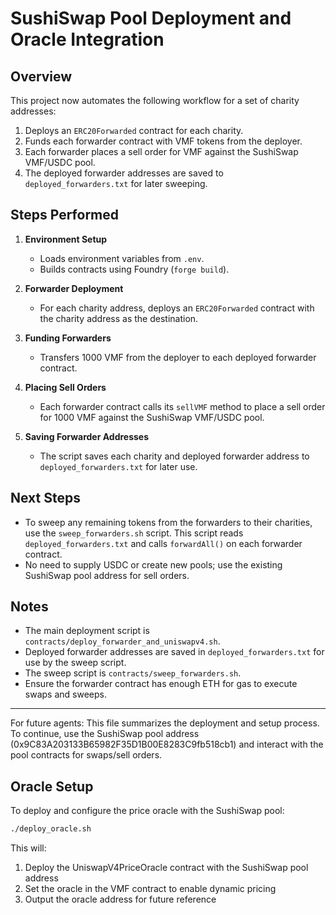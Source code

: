 # SushiSwap Pool Deployment and Oracle Integration

## Overview
This project now automates the following workflow for a set of charity addresses:
1. Deploys an `ERC20Forwarded` contract for each charity.
2. Funds each forwarder contract with VMF tokens from the deployer.
3. Each forwarder places a sell order for VMF against the SushiSwap VMF/USDC pool.
4. The deployed forwarder addresses are saved to `deployed_forwarders.txt` for later sweeping.

## Steps Performed
1. **Environment Setup**
   - Loads environment variables from `.env`.
   - Builds contracts using Foundry (`forge build`).

2. **Forwarder Deployment**
   - For each charity address, deploys an `ERC20Forwarded` contract with the charity address as the destination.

3. **Funding Forwarders**
   - Transfers 1000 VMF from the deployer to each deployed forwarder contract.

4. **Placing Sell Orders**
   - Each forwarder contract calls its `sellVMF` method to place a sell order for 1000 VMF against the SushiSwap VMF/USDC pool.

5. **Saving Forwarder Addresses**
   - The script saves each charity and deployed forwarder address to `deployed_forwarders.txt` for later use.

## Next Steps
- To sweep any remaining tokens from the forwarders to their charities, use the `sweep_forwarders.sh` script. This script reads `deployed_forwarders.txt` and calls `forwardAll()` on each forwarder contract.
- No need to supply USDC or create new pools; use the existing SushiSwap pool address for sell orders.

## Notes
- The main deployment script is `contracts/deploy_forwarder_and_uniswapv4.sh`.
- Deployed forwarder addresses are saved in `deployed_forwarders.txt` for use by the sweep script.
- The sweep script is `contracts/sweep_forwarders.sh`.
- Ensure the forwarder contract has enough ETH for gas to execute swaps and sweeps.

---

For future agents: This file summarizes the deployment and setup process. To continue, use the SushiSwap pool address (0x9C83A203133B65982F35D1B00E8283C9fb518cb1) and interact with the pool contracts for swaps/sell orders.

## Oracle Setup

To deploy and configure the price oracle with the SushiSwap pool:

```bash
./deploy_oracle.sh
```

This will:
1. Deploy the UniswapV4PriceOracle contract with the SushiSwap pool address
2. Set the oracle in the VMF contract to enable dynamic pricing
3. Output the oracle address for future reference
